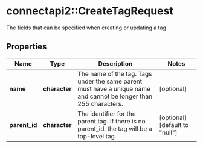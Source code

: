# connectapi2::CreateTagRequest

The fields that can be specified when creating or updating a tag

## Properties
Name | Type | Description | Notes
------------ | ------------- | ------------- | -------------
**name** | **character** | The name of the tag. Tags under the same parent must have a unique name and cannot be longer than 255 characters. | [optional] 
**parent_id** | **character** | The identifier for the parent tag. If there is no parent_id, the tag will be a top-level tag. | [optional] [default to &quot;null&quot;] 


